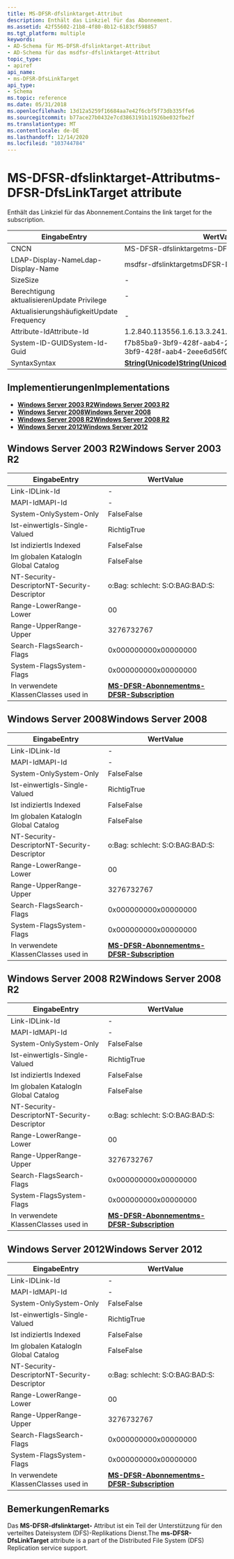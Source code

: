 ```yaml
---
title: MS-DFSR-dfslinktarget-Attribut
description: Enthält das Linkziel für das Abonnement.
ms.assetid: 42f55602-21b8-4f80-8b12-6183cf598857
ms.tgt_platform: multiple
keywords:
- AD-Schema für MS-DFSR-dfslinktarget-Attribut
- AD-Schema für das msdfsr-dfslinktarget-Attribut
topic_type:
- apiref
api_name:
- ms-DFSR-DfsLinkTarget
api_type:
- Schema
ms.topic: reference
ms.date: 05/31/2018
ms.openlocfilehash: 13d12a5259f16684aa7e42f6cbf5f73db335ffe6
ms.sourcegitcommit: b77ace27b0432e7cd3863191b11926be032fbe2f
ms.translationtype: MT
ms.contentlocale: de-DE
ms.lasthandoff: 12/14/2020
ms.locfileid: "103744784"
---
```

# <a name="ms-dfsr-dfslinktarget-attribute"></a><span data-ttu-id="f954a-105">MS-DFSR-dfslinktarget-Attribut</span><span class="sxs-lookup"><span data-stu-id="f954a-105">ms-DFSR-DfsLinkTarget attribute</span></span>

<span data-ttu-id="f954a-106">Enthält das Linkziel für das Abonnement.</span><span class="sxs-lookup"><span data-stu-id="f954a-106">Contains the link target for the subscription.</span></span>



| <span data-ttu-id="f954a-107">Eingabe</span><span class="sxs-lookup"><span data-stu-id="f954a-107">Entry</span></span> | <span data-ttu-id="f954a-108">Wert</span><span class="sxs-lookup"><span data-stu-id="f954a-108">Value</span></span> |
|-------------------|---------------------------------------------|
| <span data-ttu-id="f954a-109">CN</span><span class="sxs-lookup"><span data-stu-id="f954a-109">CN</span></span>                | <span data-ttu-id="f954a-110">MS-DFSR-dfslinktarget</span><span class="sxs-lookup"><span data-stu-id="f954a-110">ms-DFSR-DfsLinkTarget</span></span>                       |
| <span data-ttu-id="f954a-111">LDAP-Display-Name</span><span class="sxs-lookup"><span data-stu-id="f954a-111">Ldap-Display-Name</span></span> | <span data-ttu-id="f954a-112">msdfsr-dfslinktarget</span><span class="sxs-lookup"><span data-stu-id="f954a-112">msDFSR-DfsLinkTarget</span></span>                        |
| <span data-ttu-id="f954a-113">Size</span><span class="sxs-lookup"><span data-stu-id="f954a-113">Size</span></span>              | \-                                          |
| <span data-ttu-id="f954a-114">Berechtigung aktualisieren</span><span class="sxs-lookup"><span data-stu-id="f954a-114">Update Privilege</span></span>  | \-                                          |
| <span data-ttu-id="f954a-115">Aktualisierungshäufigkeit</span><span class="sxs-lookup"><span data-stu-id="f954a-115">Update Frequency</span></span>  | \-                                          |
| <span data-ttu-id="f954a-116">Attribute-Id</span><span class="sxs-lookup"><span data-stu-id="f954a-116">Attribute-Id</span></span>      | <span data-ttu-id="f954a-117">1.2.840.113556.1.6.13.3.24</span><span class="sxs-lookup"><span data-stu-id="f954a-117">1.2.840.113556.1.6.13.3.24</span></span>                  |
| <span data-ttu-id="f954a-118">System-ID-GUID</span><span class="sxs-lookup"><span data-stu-id="f954a-118">System-Id-Guid</span></span>    | <span data-ttu-id="f954a-119">f7b85ba9-3bf9-428f-aab4-2eee6d56f063</span><span class="sxs-lookup"><span data-stu-id="f954a-119">f7b85ba9-3bf9-428f-aab4-2eee6d56f063</span></span>        |
| <span data-ttu-id="f954a-120">Syntax</span><span class="sxs-lookup"><span data-stu-id="f954a-120">Syntax</span></span>            | [<span data-ttu-id="f954a-121">**String(Unicode)**</span><span class="sxs-lookup"><span data-stu-id="f954a-121">**String(Unicode)**</span></span>](s-string-unicode.md) |



## <a name="implementations"></a><span data-ttu-id="f954a-122">Implementierungen</span><span class="sxs-lookup"><span data-stu-id="f954a-122">Implementations</span></span>

-   [<span data-ttu-id="f954a-123">**Windows Server 2003 R2**</span><span class="sxs-lookup"><span data-stu-id="f954a-123">**Windows Server 2003 R2**</span></span>](#windows-server-2003-r2)
-   [<span data-ttu-id="f954a-124">**Windows Server 2008**</span><span class="sxs-lookup"><span data-stu-id="f954a-124">**Windows Server 2008**</span></span>](#windows-server-2008)
-   [<span data-ttu-id="f954a-125">**Windows Server 2008 R2**</span><span class="sxs-lookup"><span data-stu-id="f954a-125">**Windows Server 2008 R2**</span></span>](#windows-server-2008-r2)
-   [<span data-ttu-id="f954a-126">**Windows Server 2012**</span><span class="sxs-lookup"><span data-stu-id="f954a-126">**Windows Server 2012**</span></span>](#windows-server-2012)

## <a name="windows-server-2003-r2"></a><span data-ttu-id="f954a-127">Windows Server 2003 R2</span><span class="sxs-lookup"><span data-stu-id="f954a-127">Windows Server 2003 R2</span></span>



| <span data-ttu-id="f954a-128">Eingabe</span><span class="sxs-lookup"><span data-stu-id="f954a-128">Entry</span></span> | <span data-ttu-id="f954a-129">Wert</span><span class="sxs-lookup"><span data-stu-id="f954a-129">Value</span></span> |
|------------------------|------------------------------------------------------------------|
| <span data-ttu-id="f954a-130">Link-ID</span><span class="sxs-lookup"><span data-stu-id="f954a-130">Link-Id</span></span>                | \-                                                               |
| <span data-ttu-id="f954a-131">MAPI-Id</span><span class="sxs-lookup"><span data-stu-id="f954a-131">MAPI-Id</span></span>                | \-                                                               |
| <span data-ttu-id="f954a-132">System-Only</span><span class="sxs-lookup"><span data-stu-id="f954a-132">System-Only</span></span>            | <span data-ttu-id="f954a-133">False</span><span class="sxs-lookup"><span data-stu-id="f954a-133">False</span></span>                                                            |
| <span data-ttu-id="f954a-134">Ist-einwertig</span><span class="sxs-lookup"><span data-stu-id="f954a-134">Is-Single-Valued</span></span>       | <span data-ttu-id="f954a-135">Richtig</span><span class="sxs-lookup"><span data-stu-id="f954a-135">True</span></span>                                                             |
| <span data-ttu-id="f954a-136">Ist indiziert</span><span class="sxs-lookup"><span data-stu-id="f954a-136">Is Indexed</span></span>             | <span data-ttu-id="f954a-137">False</span><span class="sxs-lookup"><span data-stu-id="f954a-137">False</span></span>                                                            |
| <span data-ttu-id="f954a-138">Im globalen Katalog</span><span class="sxs-lookup"><span data-stu-id="f954a-138">In Global Catalog</span></span>      | <span data-ttu-id="f954a-139">False</span><span class="sxs-lookup"><span data-stu-id="f954a-139">False</span></span>                                                            |
| <span data-ttu-id="f954a-140">NT-Security-Descriptor</span><span class="sxs-lookup"><span data-stu-id="f954a-140">NT-Security-Descriptor</span></span> | <span data-ttu-id="f954a-141">o:Bag: schlecht: S:</span><span class="sxs-lookup"><span data-stu-id="f954a-141">O:BAG:BAD:S:</span></span>                                                     |
| <span data-ttu-id="f954a-142">Range-Lower</span><span class="sxs-lookup"><span data-stu-id="f954a-142">Range-Lower</span></span>            | <span data-ttu-id="f954a-143">0</span><span class="sxs-lookup"><span data-stu-id="f954a-143">0</span></span>                                                                |
| <span data-ttu-id="f954a-144">Range-Upper</span><span class="sxs-lookup"><span data-stu-id="f954a-144">Range-Upper</span></span>            | <span data-ttu-id="f954a-145">32767</span><span class="sxs-lookup"><span data-stu-id="f954a-145">32767</span></span>                                                            |
| <span data-ttu-id="f954a-146">Search-Flags</span><span class="sxs-lookup"><span data-stu-id="f954a-146">Search-Flags</span></span>           | <span data-ttu-id="f954a-147">0x00000000</span><span class="sxs-lookup"><span data-stu-id="f954a-147">0x00000000</span></span>                                                       |
| <span data-ttu-id="f954a-148">System-Flags</span><span class="sxs-lookup"><span data-stu-id="f954a-148">System-Flags</span></span>           | <span data-ttu-id="f954a-149">0x00000000</span><span class="sxs-lookup"><span data-stu-id="f954a-149">0x00000000</span></span>                                                       |
| <span data-ttu-id="f954a-150">In verwendete Klassen</span><span class="sxs-lookup"><span data-stu-id="f954a-150">Classes used in</span></span>        | [<span data-ttu-id="f954a-151">**MS-DFSR-Abonnement**</span><span class="sxs-lookup"><span data-stu-id="f954a-151">**ms-DFSR-Subscription**</span></span>](c-msdfsr-subscription.md)<br/> |



## <a name="windows-server-2008"></a><span data-ttu-id="f954a-152">Windows Server 2008</span><span class="sxs-lookup"><span data-stu-id="f954a-152">Windows Server 2008</span></span>



| <span data-ttu-id="f954a-153">Eingabe</span><span class="sxs-lookup"><span data-stu-id="f954a-153">Entry</span></span> | <span data-ttu-id="f954a-154">Wert</span><span class="sxs-lookup"><span data-stu-id="f954a-154">Value</span></span> |
|------------------------|------------------------------------------------------------------|
| <span data-ttu-id="f954a-155">Link-ID</span><span class="sxs-lookup"><span data-stu-id="f954a-155">Link-Id</span></span>                | \-                                                               |
| <span data-ttu-id="f954a-156">MAPI-Id</span><span class="sxs-lookup"><span data-stu-id="f954a-156">MAPI-Id</span></span>                | \-                                                               |
| <span data-ttu-id="f954a-157">System-Only</span><span class="sxs-lookup"><span data-stu-id="f954a-157">System-Only</span></span>            | <span data-ttu-id="f954a-158">False</span><span class="sxs-lookup"><span data-stu-id="f954a-158">False</span></span>                                                            |
| <span data-ttu-id="f954a-159">Ist-einwertig</span><span class="sxs-lookup"><span data-stu-id="f954a-159">Is-Single-Valued</span></span>       | <span data-ttu-id="f954a-160">Richtig</span><span class="sxs-lookup"><span data-stu-id="f954a-160">True</span></span>                                                             |
| <span data-ttu-id="f954a-161">Ist indiziert</span><span class="sxs-lookup"><span data-stu-id="f954a-161">Is Indexed</span></span>             | <span data-ttu-id="f954a-162">False</span><span class="sxs-lookup"><span data-stu-id="f954a-162">False</span></span>                                                            |
| <span data-ttu-id="f954a-163">Im globalen Katalog</span><span class="sxs-lookup"><span data-stu-id="f954a-163">In Global Catalog</span></span>      | <span data-ttu-id="f954a-164">False</span><span class="sxs-lookup"><span data-stu-id="f954a-164">False</span></span>                                                            |
| <span data-ttu-id="f954a-165">NT-Security-Descriptor</span><span class="sxs-lookup"><span data-stu-id="f954a-165">NT-Security-Descriptor</span></span> | <span data-ttu-id="f954a-166">o:Bag: schlecht: S:</span><span class="sxs-lookup"><span data-stu-id="f954a-166">O:BAG:BAD:S:</span></span>                                                     |
| <span data-ttu-id="f954a-167">Range-Lower</span><span class="sxs-lookup"><span data-stu-id="f954a-167">Range-Lower</span></span>            | <span data-ttu-id="f954a-168">0</span><span class="sxs-lookup"><span data-stu-id="f954a-168">0</span></span>                                                                |
| <span data-ttu-id="f954a-169">Range-Upper</span><span class="sxs-lookup"><span data-stu-id="f954a-169">Range-Upper</span></span>            | <span data-ttu-id="f954a-170">32767</span><span class="sxs-lookup"><span data-stu-id="f954a-170">32767</span></span>                                                            |
| <span data-ttu-id="f954a-171">Search-Flags</span><span class="sxs-lookup"><span data-stu-id="f954a-171">Search-Flags</span></span>           | <span data-ttu-id="f954a-172">0x00000000</span><span class="sxs-lookup"><span data-stu-id="f954a-172">0x00000000</span></span>                                                       |
| <span data-ttu-id="f954a-173">System-Flags</span><span class="sxs-lookup"><span data-stu-id="f954a-173">System-Flags</span></span>           | <span data-ttu-id="f954a-174">0x00000000</span><span class="sxs-lookup"><span data-stu-id="f954a-174">0x00000000</span></span>                                                       |
| <span data-ttu-id="f954a-175">In verwendete Klassen</span><span class="sxs-lookup"><span data-stu-id="f954a-175">Classes used in</span></span>        | [<span data-ttu-id="f954a-176">**MS-DFSR-Abonnement**</span><span class="sxs-lookup"><span data-stu-id="f954a-176">**ms-DFSR-Subscription**</span></span>](c-msdfsr-subscription.md)<br/> |



## <a name="windows-server-2008-r2"></a><span data-ttu-id="f954a-177">Windows Server 2008 R2</span><span class="sxs-lookup"><span data-stu-id="f954a-177">Windows Server 2008 R2</span></span>



| <span data-ttu-id="f954a-178">Eingabe</span><span class="sxs-lookup"><span data-stu-id="f954a-178">Entry</span></span> | <span data-ttu-id="f954a-179">Wert</span><span class="sxs-lookup"><span data-stu-id="f954a-179">Value</span></span> |
|------------------------|------------------------------------------------------------------|
| <span data-ttu-id="f954a-180">Link-ID</span><span class="sxs-lookup"><span data-stu-id="f954a-180">Link-Id</span></span>                | \-                                                               |
| <span data-ttu-id="f954a-181">MAPI-Id</span><span class="sxs-lookup"><span data-stu-id="f954a-181">MAPI-Id</span></span>                | \-                                                               |
| <span data-ttu-id="f954a-182">System-Only</span><span class="sxs-lookup"><span data-stu-id="f954a-182">System-Only</span></span>            | <span data-ttu-id="f954a-183">False</span><span class="sxs-lookup"><span data-stu-id="f954a-183">False</span></span>                                                            |
| <span data-ttu-id="f954a-184">Ist-einwertig</span><span class="sxs-lookup"><span data-stu-id="f954a-184">Is-Single-Valued</span></span>       | <span data-ttu-id="f954a-185">Richtig</span><span class="sxs-lookup"><span data-stu-id="f954a-185">True</span></span>                                                             |
| <span data-ttu-id="f954a-186">Ist indiziert</span><span class="sxs-lookup"><span data-stu-id="f954a-186">Is Indexed</span></span>             | <span data-ttu-id="f954a-187">False</span><span class="sxs-lookup"><span data-stu-id="f954a-187">False</span></span>                                                            |
| <span data-ttu-id="f954a-188">Im globalen Katalog</span><span class="sxs-lookup"><span data-stu-id="f954a-188">In Global Catalog</span></span>      | <span data-ttu-id="f954a-189">False</span><span class="sxs-lookup"><span data-stu-id="f954a-189">False</span></span>                                                            |
| <span data-ttu-id="f954a-190">NT-Security-Descriptor</span><span class="sxs-lookup"><span data-stu-id="f954a-190">NT-Security-Descriptor</span></span> | <span data-ttu-id="f954a-191">o:Bag: schlecht: S:</span><span class="sxs-lookup"><span data-stu-id="f954a-191">O:BAG:BAD:S:</span></span>                                                     |
| <span data-ttu-id="f954a-192">Range-Lower</span><span class="sxs-lookup"><span data-stu-id="f954a-192">Range-Lower</span></span>            | <span data-ttu-id="f954a-193">0</span><span class="sxs-lookup"><span data-stu-id="f954a-193">0</span></span>                                                                |
| <span data-ttu-id="f954a-194">Range-Upper</span><span class="sxs-lookup"><span data-stu-id="f954a-194">Range-Upper</span></span>            | <span data-ttu-id="f954a-195">32767</span><span class="sxs-lookup"><span data-stu-id="f954a-195">32767</span></span>                                                            |
| <span data-ttu-id="f954a-196">Search-Flags</span><span class="sxs-lookup"><span data-stu-id="f954a-196">Search-Flags</span></span>           | <span data-ttu-id="f954a-197">0x00000000</span><span class="sxs-lookup"><span data-stu-id="f954a-197">0x00000000</span></span>                                                       |
| <span data-ttu-id="f954a-198">System-Flags</span><span class="sxs-lookup"><span data-stu-id="f954a-198">System-Flags</span></span>           | <span data-ttu-id="f954a-199">0x00000000</span><span class="sxs-lookup"><span data-stu-id="f954a-199">0x00000000</span></span>                                                       |
| <span data-ttu-id="f954a-200">In verwendete Klassen</span><span class="sxs-lookup"><span data-stu-id="f954a-200">Classes used in</span></span>        | [<span data-ttu-id="f954a-201">**MS-DFSR-Abonnement**</span><span class="sxs-lookup"><span data-stu-id="f954a-201">**ms-DFSR-Subscription**</span></span>](c-msdfsr-subscription.md)<br/> |



## <a name="windows-server-2012"></a><span data-ttu-id="f954a-202">Windows Server 2012</span><span class="sxs-lookup"><span data-stu-id="f954a-202">Windows Server 2012</span></span>



| <span data-ttu-id="f954a-203">Eingabe</span><span class="sxs-lookup"><span data-stu-id="f954a-203">Entry</span></span> | <span data-ttu-id="f954a-204">Wert</span><span class="sxs-lookup"><span data-stu-id="f954a-204">Value</span></span> |
|------------------------|------------------------------------------------------------------|
| <span data-ttu-id="f954a-205">Link-ID</span><span class="sxs-lookup"><span data-stu-id="f954a-205">Link-Id</span></span>                | \-                                                               |
| <span data-ttu-id="f954a-206">MAPI-Id</span><span class="sxs-lookup"><span data-stu-id="f954a-206">MAPI-Id</span></span>                | \-                                                               |
| <span data-ttu-id="f954a-207">System-Only</span><span class="sxs-lookup"><span data-stu-id="f954a-207">System-Only</span></span>            | <span data-ttu-id="f954a-208">False</span><span class="sxs-lookup"><span data-stu-id="f954a-208">False</span></span>                                                            |
| <span data-ttu-id="f954a-209">Ist-einwertig</span><span class="sxs-lookup"><span data-stu-id="f954a-209">Is-Single-Valued</span></span>       | <span data-ttu-id="f954a-210">Richtig</span><span class="sxs-lookup"><span data-stu-id="f954a-210">True</span></span>                                                             |
| <span data-ttu-id="f954a-211">Ist indiziert</span><span class="sxs-lookup"><span data-stu-id="f954a-211">Is Indexed</span></span>             | <span data-ttu-id="f954a-212">False</span><span class="sxs-lookup"><span data-stu-id="f954a-212">False</span></span>                                                            |
| <span data-ttu-id="f954a-213">Im globalen Katalog</span><span class="sxs-lookup"><span data-stu-id="f954a-213">In Global Catalog</span></span>      | <span data-ttu-id="f954a-214">False</span><span class="sxs-lookup"><span data-stu-id="f954a-214">False</span></span>                                                            |
| <span data-ttu-id="f954a-215">NT-Security-Descriptor</span><span class="sxs-lookup"><span data-stu-id="f954a-215">NT-Security-Descriptor</span></span> | <span data-ttu-id="f954a-216">o:Bag: schlecht: S:</span><span class="sxs-lookup"><span data-stu-id="f954a-216">O:BAG:BAD:S:</span></span>                                                     |
| <span data-ttu-id="f954a-217">Range-Lower</span><span class="sxs-lookup"><span data-stu-id="f954a-217">Range-Lower</span></span>            | <span data-ttu-id="f954a-218">0</span><span class="sxs-lookup"><span data-stu-id="f954a-218">0</span></span>                                                                |
| <span data-ttu-id="f954a-219">Range-Upper</span><span class="sxs-lookup"><span data-stu-id="f954a-219">Range-Upper</span></span>            | <span data-ttu-id="f954a-220">32767</span><span class="sxs-lookup"><span data-stu-id="f954a-220">32767</span></span>                                                            |
| <span data-ttu-id="f954a-221">Search-Flags</span><span class="sxs-lookup"><span data-stu-id="f954a-221">Search-Flags</span></span>           | <span data-ttu-id="f954a-222">0x00000000</span><span class="sxs-lookup"><span data-stu-id="f954a-222">0x00000000</span></span>                                                       |
| <span data-ttu-id="f954a-223">System-Flags</span><span class="sxs-lookup"><span data-stu-id="f954a-223">System-Flags</span></span>           | <span data-ttu-id="f954a-224">0x00000000</span><span class="sxs-lookup"><span data-stu-id="f954a-224">0x00000000</span></span>                                                       |
| <span data-ttu-id="f954a-225">In verwendete Klassen</span><span class="sxs-lookup"><span data-stu-id="f954a-225">Classes used in</span></span>        | [<span data-ttu-id="f954a-226">**MS-DFSR-Abonnement**</span><span class="sxs-lookup"><span data-stu-id="f954a-226">**ms-DFSR-Subscription**</span></span>](c-msdfsr-subscription.md)<br/> |



## <a name="remarks"></a><span data-ttu-id="f954a-227">Bemerkungen</span><span class="sxs-lookup"><span data-stu-id="f954a-227">Remarks</span></span>

<span data-ttu-id="f954a-228">Das **MS-DFSR-dfslinktarget-** Attribut ist ein Teil der Unterstützung für den verteiltes Dateisystem (DFS)-Replikations Dienst.</span><span class="sxs-lookup"><span data-stu-id="f954a-228">The **ms-DFSR-DfsLinkTarget** attribute is a part of the Distributed File System (DFS) Replication service support.</span></span>

 

 





